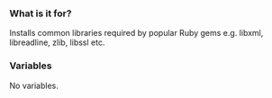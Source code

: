 ### What is it for?

Installs common libraries required by popular Ruby gems e.g. libxml, libreadline, zlib, libssl etc.

### Variables

No variables.

